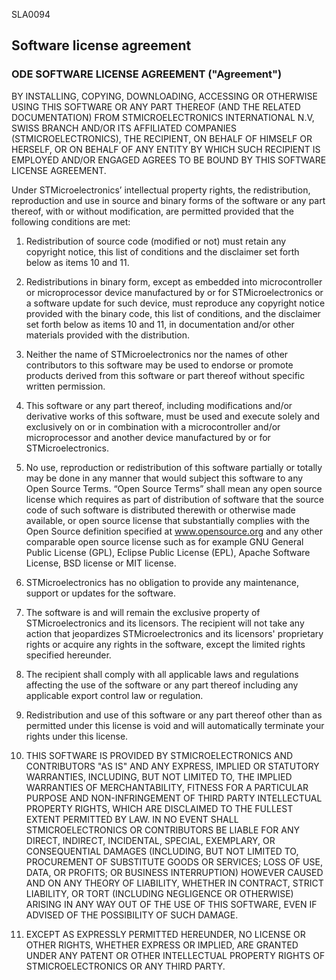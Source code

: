 SLA0094

## Software license agreement 

### ODE SOFTWARE LICENSE AGREEMENT ("Agreement")

BY INSTALLING, COPYING, DOWNLOADING, ACCESSING OR OTHERWISE USING THIS SOFTWARE OR ANY PART THEREOF (AND THE RELATED DOCUMENTATION) FROM STMICROELECTRONICS INTERNATIONAL N.V, SWISS BRANCH AND/OR ITS AFFILIATED COMPANIES (STMICROELECTRONICS), THE RECIPIENT, ON BEHALF OF HIMSELF OR HERSELF, OR ON BEHALF OF ANY ENTITY BY WHICH SUCH RECIPIENT IS EMPLOYED AND/OR ENGAGED AGREES TO BE BOUND BY THIS SOFTWARE LICENSE AGREEMENT. 

Under STMicroelectronics’ intellectual property rights, the redistribution, reproduction and use in source and binary forms of the software or any part thereof, with or without modification, are permitted provided that the following conditions are met: 

1. Redistribution of source code (modified or not) must retain any copyright notice, this list of conditions and the disclaimer set forth below as items 10 and 11. 

2. Redistributions in binary form, except as embedded into microcontroller or microprocessor device manufactured by or for STMicroelectronics or a software update for such device, must reproduce any copyright notice provided with the binary code, this list of conditions, and the disclaimer set forth below as items 10 and 11, in documentation and/or other materials provided with the distribution. 

3. Neither the name of STMicroelectronics nor the names of other contributors to this software may be used to endorse or promote products derived from this software or part thereof without specific written permission. 

4. This software or any part thereof, including modifications and/or derivative works of this software, must be used and execute solely and exclusively on or in combination with a microcontroller and/or microprocessor and another device manufactured by or for STMicroelectronics. 

5. No use, reproduction or redistribution of this software partially or totally may be done in any manner that would subject this software to any Open Source Terms. “Open Source Terms” shall mean any open source license which requires as part of distribution of software that the source code of such software is distributed therewith or otherwise made available, or open source license that substantially complies with the Open Source definition specified at www.opensource.org and any other comparable open source license such as for example GNU General Public License (GPL), Eclipse Public License (EPL), Apache Software License, BSD license or MIT license. 

6. STMicroelectronics has no obligation to provide any maintenance, support or updates for the software. 

7. The software is and will remain the exclusive property of STMicroelectronics and its licensors. The recipient will not take any action that jeopardizes STMicroelectronics and its licensors' proprietary rights or acquire any rights in the software, except the limited rights specified hereunder. 

8. The recipient shall comply with all applicable laws and regulations affecting the use of the software or any part thereof including any applicable export control law or regulation. 

9. Redistribution and use of this software or any part thereof other than as permitted under this license is void and will automatically terminate your rights under this license. 

10. THIS SOFTWARE IS PROVIDED BY STMICROELECTRONICS AND CONTRIBUTORS "AS IS" AND ANY EXPRESS, IMPLIED OR STATUTORY WARRANTIES, INCLUDING, BUT NOT LIMITED TO, THE IMPLIED WARRANTIES OF MERCHANTABILITY, FITNESS FOR A PARTICULAR PURPOSE AND NON-INFRINGEMENT OF THIRD PARTY INTELLECTUAL PROPERTY RIGHTS, WHICH ARE DISCLAIMED TO THE FULLEST EXTENT PERMITTED BY LAW. IN NO EVENT SHALL STMICROELECTRONICS OR CONTRIBUTORS BE LIABLE FOR ANY DIRECT, INDIRECT, INCIDENTAL, SPECIAL, EXEMPLARY, OR CONSEQUENTIAL DAMAGES (INCLUDING, BUT NOT LIMITED TO, PROCUREMENT OF SUBSTITUTE GOODS OR SERVICES; LOSS OF USE, DATA, OR PROFITS; OR BUSINESS INTERRUPTION) HOWEVER CAUSED AND ON ANY THEORY OF LIABILITY, WHETHER IN CONTRACT, STRICT LIABILITY, OR TORT (INCLUDING NEGLIGENCE OR OTHERWISE) ARISING IN ANY WAY OUT OF THE USE OF THIS SOFTWARE, EVEN IF ADVISED OF THE POSSIBILITY OF SUCH DAMAGE. 

11. EXCEPT AS EXPRESSLY PERMITTED HEREUNDER, NO LICENSE OR OTHER RIGHTS, WHETHER EXPRESS OR IMPLIED, ARE GRANTED UNDER ANY PATENT OR OTHER INTELLECTUAL PROPERTY RIGHTS OF STMICROELECTRONICS OR ANY THIRD PARTY. 
